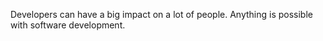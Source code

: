 Developers can have a big impact on a lot of people.
Anything is possible with software development.
